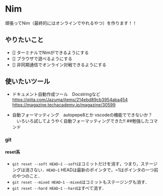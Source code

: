 # Nim
頑張ってNim（最終的にはオンラインでやれるやつ）を作ります！！
## やりたいこと

- [] ターミナルでNimができるようにする
- [] ブラウザで遊べるようにする
- [] 非同期通信でオンライン対戦できるようにする

## 使いたいツール

- ドキュメント自動作成ツール　Docstringなど
https://qiita.com/Jazuma/items/214ebd89cb3954aba454
https://magazine.techacademy.jp/magazine/30599

- 自動フォーマッティング　autopepe8とか
 vscodeの機能でできないか？
　いろいろ試してようやく自動フォーマッティングできた!!
##勉強したコマンド
### git
 #### reset系
 - ```git reset --soft HEAD~1``` `--soft`はコミットだけを消す，つまり，ステージングは消さない．`HEAD~1` HEADは最新のポインタで，~1はポインタの一つ前のやつのこと．
 - ```git reset --mixed HEAD~1``` `--mixed`はコミットもステージングも消す．
 - ```git reset --hard HEAD~1``` `--hard`はすべて消す．
 